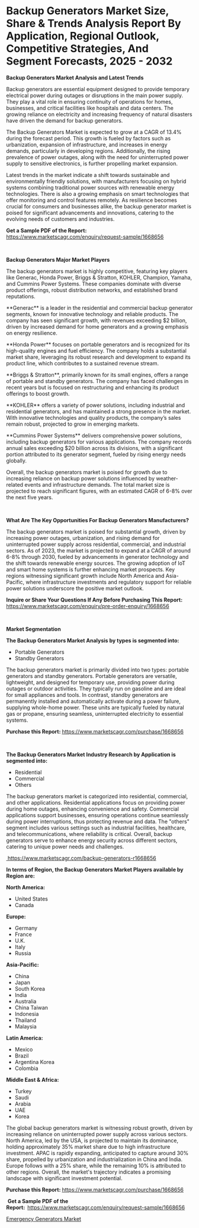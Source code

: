 <p><h1>Backup Generators Market Size, Share & Trends Analysis Report By Application, Regional Outlook, Competitive Strategies, And Segment Forecasts, 2025 - 2032</h1></p><p><strong>Backup Generators Market Analysis and Latest Trends</strong></p>
<p><p>Backup generators are essential equipment designed to provide temporary electrical power during outages or disruptions in the main power supply. They play a vital role in ensuring continuity of operations for homes, businesses, and critical facilities like hospitals and data centers. The growing reliance on electricity and increasing frequency of natural disasters have driven the demand for backup generators.</p><p>The Backup Generators Market is expected to grow at a CAGR of 13.4% during the forecast period. This growth is fueled by factors such as urbanization, expansion of infrastructure, and increases in energy demands, particularly in developing regions. Additionally, the rising prevalence of power outages, along with the need for uninterrupted power supply to sensitive electronics, is further propelling market expansion.</p><p>Latest trends in the market indicate a shift towards sustainable and environmentally friendly solutions, with manufacturers focusing on hybrid systems combining traditional power sources with renewable energy technologies. There is also a growing emphasis on smart technologies that offer monitoring and control features remotely. As resilience becomes crucial for consumers and businesses alike, the backup generator market is poised for significant advancements and innovations, catering to the evolving needs of customers and industries.</p></p>
<p><strong>Get a Sample PDF of the Report:&nbsp;</strong> <a href="https://www.marketscagr.com/enquiry/request-sample/1668656?utm_campaign=1895&utm_medium=2&utm_source=Github&utm_content=ia&utm_term=18022025&utm_id=backup-generators">https://www.marketscagr.com/enquiry/request-sample/1668656</a></p>
<p>&nbsp;</p>
<p><strong>Backup Generators Major Market Players</strong></p>
<p><p>The backup generators market is highly competitive, featuring key players like Generac, Honda Power, Briggs & Stratton, KOHLER, Champion, Yamaha, and Cummins Power Systems. These companies dominate with diverse product offerings, robust distribution networks, and established brand reputations.</p><p>**Generac** is a leader in the residential and commercial backup generator segments, known for innovative technology and reliable products. The company has seen significant growth, with revenues exceeding $2 billion, driven by increased demand for home generators and a growing emphasis on energy resilience.</p><p>**Honda Power** focuses on portable generators and is recognized for its high-quality engines and fuel efficiency. The company holds a substantial market share, leveraging its robust research and development to expand its product line, which contributes to a sustained revenue stream.</p><p>**Briggs & Stratton**, primarily known for its small engines, offers a range of portable and standby generators. The company has faced challenges in recent years but is focused on restructuring and enhancing its product offerings to boost growth.</p><p>**KOHLER** offers a variety of power solutions, including industrial and residential generators, and has maintained a strong presence in the market. With innovative technologies and quality products, the company’s sales remain robust, projected to grow in emerging markets.</p><p>**Cummins Power Systems** delivers comprehensive power solutions, including backup generators for various applications. The company records annual sales exceeding $20 billion across its divisions, with a significant portion attributed to its generator segment, fueled by rising energy needs globally.</p><p>Overall, the backup generators market is poised for growth due to increasing reliance on backup power solutions influenced by weather-related events and infrastructure demands. The total market size is projected to reach significant figures, with an estimated CAGR of 6-8% over the next five years.</p></p>
<p>&nbsp;</p>
<p><strong>What Are The Key Opportunities For Backup Generators Manufacturers?</strong></p>
<p><p>The backup generators market is poised for substantial growth, driven by increasing power outages, urbanization, and rising demand for uninterrupted power supply across residential, commercial, and industrial sectors. As of 2023, the market is projected to expand at a CAGR of around 6-8% through 2030, fueled by advancements in generator technology and the shift towards renewable energy sources. The growing adoption of IoT and smart home systems is further enhancing market prospects. Key regions witnessing significant growth include North America and Asia-Pacific, where infrastructure investments and regulatory support for reliable power solutions underscore the positive market outlook.</p></p>
<p><strong>Inquire or Share Your Questions If Any Before Purchasing This Report:</strong> <a href="https://www.marketscagr.com/enquiry/pre-order-enquiry/1668656?utm_campaign=1895&utm_medium=2&utm_source=Github&utm_content=ia&utm_term=18022025&utm_id=backup-generators">https://www.marketscagr.com/enquiry/pre-order-enquiry/1668656</a></p>
<p>&nbsp;</p>
<p><strong>Market Segmentation</strong></p>
<p><strong>The Backup Generators Market Analysis by types is segmented into:</strong></p>
<p><ul><li>Portable Generators</li><li>Standby Generators</li></ul></p>
<p><p>The backup generators market is primarily divided into two types: portable generators and standby generators. Portable generators are versatile, lightweight, and designed for temporary use, providing power during outages or outdoor activities. They typically run on gasoline and are ideal for small appliances and tools. In contrast, standby generators are permanently installed and automatically activate during a power failure, supplying whole-home power. These units are typically fueled by natural gas or propane, ensuring seamless, uninterrupted electricity to essential systems.</p></p>
<p><strong>Purchase this Report:&nbsp;</strong><a href="https://www.marketscagr.com/purchase/1668656?utm_campaign=1895&utm_medium=2&utm_source=Github&utm_content=ia&utm_term=18022025&utm_id=backup-generators">https://www.marketscagr.com/purchase/1668656</a></p>
<p>&nbsp;</p>
<p><strong>The Backup Generators Market Industry Research by Application is segmented into:</strong></p>
<p><ul><li>Residential</li><li>Commercial</li><li>Others</li></ul></p>
<p><p>The backup generators market is categorized into residential, commercial, and other applications. Residential applications focus on providing power during home outages, enhancing convenience and safety. Commercial applications support businesses, ensuring operations continue seamlessly during power interruptions, thus protecting revenue and data. The "others" segment includes various settings such as industrial facilities, healthcare, and telecommunications, where reliability is critical. Overall, backup generators serve to enhance energy security across different sectors, catering to unique power needs and challenges.</p></p>
<p><a href="https://www.marketscagr.com/backup-generators-r1668656?utm_campaign=1895&utm_medium=2&utm_source=Github&utm_content=ia&utm_term=18022025&utm_id=backup-generators">&nbsp;https://www.marketscagr.com/backup-generators-r1668656</a></p>
<p><strong>In terms of Region, the Backup Generators Market Players available by Region are:</strong></p>
<p>
    <p> <strong> North America: </strong>
        <ul>
            <li>United States</li>
            <li>Canada</li>
        </ul>
        </p> 
    <p> <strong> Europe: </strong>
        <ul>
            <li>Germany</li>
            <li>France</li>
            <li>U.K.</li>
            <li>Italy</li>
            <li>Russia</li>
        </ul>
        </p> 
    <p> <strong> Asia-Pacific: </strong>
        <ul>
            <li>China</li>
            <li>Japan</li>
            <li>South Korea</li>
            <li>India</li>
            <li>Australia</li>
            <li>China Taiwan</li>
            <li>Indonesia</li>
            <li>Thailand</li>
            <li>Malaysia</li>
        </ul>
        </p> 
    <p> <strong> Latin America: </strong>
        <ul>
            <li>Mexico</li>
            <li>Brazil</li>
            <li>Argentina Korea</li>
            <li>Colombia</li>
        </ul>
        </p> 
    <p> <strong> Middle East & Africa: </strong>
        <ul>
            <li>Turkey</li>
            <li>Saudi</li>
            <li>Arabia</li>
            <li>UAE</li>
            <li>Korea</li>
        </ul>
    </p>
    </p>
<p><p>The global backup generators market is witnessing robust growth, driven by increasing reliance on uninterrupted power supply across various sectors. North America, led by the USA, is projected to maintain its dominance, holding approximately 35% market share due to high infrastructure investment. APAC is rapidly expanding, anticipated to capture around 30% share, propelled by urbanization and industrialization in China and India. Europe follows with a 25% share, while the remaining 10% is attributed to other regions. Overall, the market's trajectory indicates a promising landscape with significant investment potential.</p></p>
<p><strong>Purchase this Report: </strong><a href="https://www.marketscagr.com/purchase/1668656?utm_campaign=1895&utm_medium=2&utm_source=Github&utm_content=ia&utm_term=18022025&utm_id=backup-generators">https://www.marketscagr.com/purchase/1668656</a></p>
<p>&nbsp;<strong>Get a Sample PDF of the Report:&nbsp;&nbsp;</strong><a href="https://www.marketscagr.com/enquiry/request-sample/1668656?utm_campaign=1895&utm_medium=2&utm_source=Github&utm_content=ia&utm_term=18022025&utm_id=backup-generators">https://www.marketscagr.com/enquiry/request-sample/1668656</a></p>
<p><strong></strong></p>
<p><p><a href="https://github.com/mahnoor2003/Market-Research-Report-List-7/blob/main/emergency-generators-market.md?utm_campaign=1895&utm_medium=2&utm_source=Github&utm_content=ia&utm_term=18022025&utm_id=backup-generators">Emergency Generators Market</a></p></p>